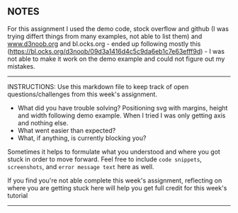 ## NOTES
For this assignment I used the demo code, stock overflow and github (I was trying differt things from many examples, not able to list them) and www.d3noob.org and bl.ocks.org - ended up following mostly this (https://bl.ocks.org/d3noob/09d3a1416d4c5c9da6eb1c7e63efff9d) - I was not able to make it work on the demo example and could not figure out my mistakes.



-----------
INSTRUCTIONS:
Use this markdown file to keep track of open questions/challenges from this week's assignment.
- What did you have trouble solving?
Positioning svg with margins, height and width following demo example. When I tried I was only getting axis and nothing else.
- What went easier than expected?
- What, if anything, is currently blocking you?

Sometimes it helps to formulate what you understood and where you got stuck in order to move forward. Feel free to include `code snippets`, `screenshots`, and `error message text` here as well.

If you find you're not able complete this week's assignment, reflecting on where you are getting stuck here will help you get full credit for this week's tutorial

------------
